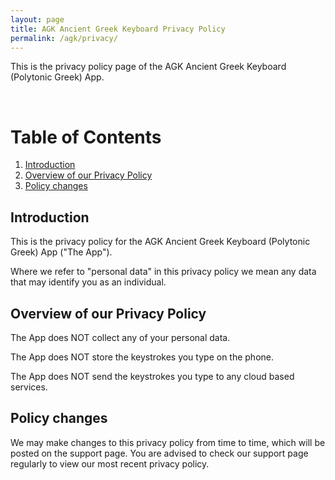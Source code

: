 ```yaml
---
layout: page
title: AGK Ancient Greek Keyboard Privacy Policy
permalink: /agk/privacy/
---
```


This is the privacy policy page of the AGK Ancient Greek Keyboard (Polytonic Greek) App.

<br>

# Table of Contents
1. [Introduction](#introduction)
2. [Overview of our Privacy Policy](#overview-of-our-privacy-policy)
3. [Policy changes](#policy-changes)

## Introduction

This is the privacy policy for the AGK Ancient Greek Keyboard (Polytonic Greek) App ("The App"). 

Where we refer to "personal data" in this privacy policy we mean any data that may identify you as an individual.

## Overview of our Privacy Policy

The App does NOT collect any of your personal data. 

The App does NOT store the keystrokes you type on the phone.

The App does NOT send the keystrokes you type to any cloud based services.

## Policy changes

We may make changes to this privacy policy from time to time, which will be posted on the support page. You are advised to check our support page regularly to view our most recent privacy policy.